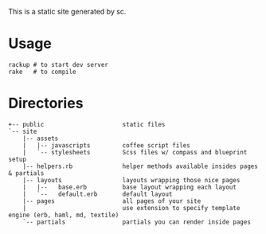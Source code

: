 This is a static site generated by sc.

# Usage

    rackup # to start dev server
    rake   # to compile

# Directories

    +-- public                      static files
    `-- site
        |-- assets
        |   |-- javascripts         coffee script files
        |   `-- stylesheets         Scss files w/ compass and blueprint setup
        |-- helpers.rb              helper methods available insides pages & partials
        |-- layouts                 layouts wrapping those nice pages
        |   |--   base.erb          base layout wrapping each layout
        |   `--   default.erb       default layout
        |-- pages                   all pages of your site
        |                           use extension to specify template engine (erb, haml, md, textile)
        `-- partials                partials you can render inside pages
